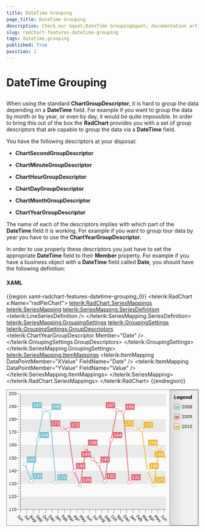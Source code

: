 ```yaml
---
title: DateTime Grouping
page_title: DateTime Grouping
description: Check our &quot;DateTime Grouping&quot; documentation article for the RadChart {{ site.framework_name }} control.
slug: radchart-features-datetime-grouping
tags: datetime,grouping
published: True
position: 2
---
```


# DateTime Grouping



## 

When using the standard __ChartGroupDescriptor__, it is hard to group the data depending on a __DateTime__ field. For example if you want to group the data by month or by year, or even by day, it would be quite impossible. In order to bring this out of the box the __RadChart__ provides you with a set of group descriptors that are capable to group the data via a __DateTime__ field.

You have the following descriptors at your disposal:

* __ChartSecondGroupDescriptor__

* __ChartMinuteGroupDescriptor__

* __ChartHourGroupDescriptor__

* __ChartDayGroupDescriptor__

* __ChartMonthGroupDescriptor__

* __ChartYearGroupDescriptor__

The name of each of the descriptors implies with which part of the __DateTime__ field it is working. For example if you want to group tour data by year you have to use the __ChartYearGroupDescriptor__.

In order to use properly these descriptors you just have to set the appropriate __DateTime__ field to their __Member__ property. For example if you have a business object with a __DateTime__ field called __Date__, you should have the following definition:

#### __XAML__

{{region xaml-radchart-features-datetime-grouping_0}}
	<telerik:RadChart x:Name="radPieChart">
	    <telerik:RadChart.SeriesMappings>
	        <telerik:SeriesMapping>
	            <telerik:SeriesMapping.SeriesDefinition>
	                <telerik:LineSeriesDefinition />
	            </telerik:SeriesMapping.SeriesDefinition>
	            <telerik:SeriesMapping.GroupingSettings>
	                <telerik:GroupingSettings>
	                    <telerik:GroupingSettings.GroupDescriptors>
	                        <telerik:ChartYearGroupDescriptor Member="Date" />
	                    </telerik:GroupingSettings.GroupDescriptors>
	                </telerik:GroupingSettings>
	            </telerik:SeriesMapping.GroupingSettings>
	            <telerik:SeriesMapping.ItemMappings>
	                <telerik:ItemMapping DataPointMember="XValue" FieldName="Date" />
	                <telerik:ItemMapping DataPointMember="YValue" FieldName="Value" />
	            </telerik:SeriesMapping.ItemMappings>
	        </telerik:SeriesMapping>
	    </telerik:RadChart.SeriesMappings>
	</telerik:RadChart>
{{endregion}}

![WPF RadChart  ](images/RadChart_Features_DateTimeGrouping_01.png)

